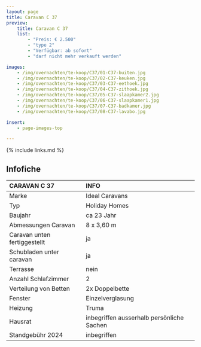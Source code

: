 ```yaml
---
layout: page
title: Caravan C 37
preview:
    title: Caravan C 37
    list:
        - "Preis: € 2.500"
        - "type 2"
        - "Verfügbar: ab sofort"
        - "darf nicht mehr verkauft werden"

images:
    - /img/overnachten/te-koop/C37/01-C37-buiten.jpg
    - /img/overnachten/te-koop/C37/02-C37-keuken.jpg
    - /img/overnachten/te-koop/C37/03-C37-eethoek.jpg
    - /img/overnachten/te-koop/C37/04-C37-zithoek.jpg
    - /img/overnachten/te-koop/C37/05-C37-slaapkamer2.jpg
    - /img/overnachten/te-koop/C37/06-C37-slaapkamer1.jpg
    - /img/overnachten/te-koop/C37/07-C37-badkamer.jpg
    - /img/overnachten/te-koop/C37/08-C37-lavabo.jpg

insert:
    - page-images-top

---
```


{% include links.md %}

## Infofiche

CARAVAN C 37                | INFO        |
:---------------------------|:------------|
Marke                       |Ideal Caravans
Typ                         |Holiday Homes
Baujahr                     |ca 23 Jahr
Abmessungen Caravan         |8 x 3,60 m
Caravan unten fertiggestellt|ja
Schubladen unter caravan    |ja
Terrasse                    |nein
Anzahl Schlafzimmer         |2
Verteilung von Betten       |2x Doppelbette
Fenster                     |Einzelverglasung
Heizung                     |Truma
Hausrat                     |inbegriffen ausserhalb persönliche Sachen
Standgebühr 2024            |inbegriffen
